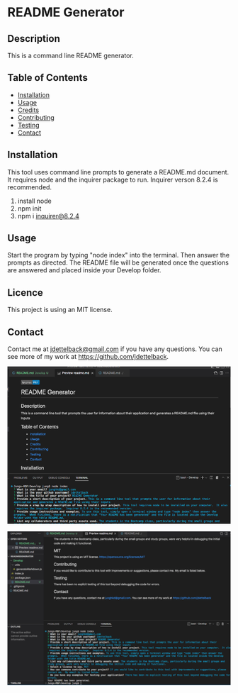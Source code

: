 #  README Generator

## Description
This is a command line README generator.

## Table of Contents
* [Installation](#installation)
* [Usage](#usage)
* [Credits](#credits)
* [Contributing](#contributing)
* [Testing](#testing)
* [Contact](#contact)

## Installation
This tool uses command line prompts to generate a README.md document.  It requires node and the inquirer package to run. Inquirer verson 8.2.4 is recommended.

1. install node
2. npm init 
3. npm i inquirer@8.2.4 

## Usage
Start the program by typing "node index" into the terminal.  Then answer the prompts as directed.  The README file will be generated once the questions are answered and placed inside your Develop folder.

## Licence
This project is using an MIT license.

## Contact
Contact me at [jdettelback@gmail.com](mailto:jdettelback@gmail.com) if you have any questions.  You can see more of my work at <https://github.com/jdettelback>.


  ![screenshot](https://raw.githubusercontent.com/jdettelback/ReadMeGenerator/master/Develop/images/readmescreenshot.png)
  
  ![screenshot](https://raw.githubusercontent.com/jdettelback/ReadMeGenerator/master/Develop/images/readmescreenshot2.png)

